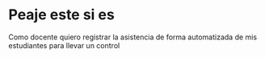 # Peaje este si es

Como docente quiero registrar la asistencia de forma automatizada de mis estudiantes para llevar un control